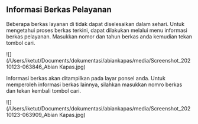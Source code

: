## Informasi Berkas Pelayanan



Beberapa berkas layanan di tidak dapat diselesaikan dalam sehari. Untuk mengetahui proses berkas terkini, dapat dilakukan melalui menu informasi berkas pelayanan. Masukkan nomor dan tahun berkas anda kemudian tekan tombol cari.



![](/Users/iketut/Documents/dokumentasi/abiankapas/media/Screenshot_20210123-063846_Abian Kapas.jpg)



Informasi berkas akan ditampilkan pada layar ponsel anda. Untuk memperoleh informasi berkas lainnya, silahkan masukkan nomro berkas dan tekan kembali tombol cari.



![](/Users/iketut/Documents/dokumentasi/abiankapas/media/Screenshot_20210123-063909_Abian Kapas.jpg)